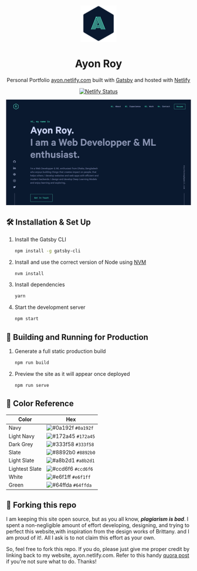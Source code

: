 <div align="center">
  <img alt="Logo" src="https://raw.githubusercontent.com/royayon/ayonroy/master/src/images/logo.png" width="100" />
</div>
<h1 align="center">
  Ayon Roy
</h1>
<p align="center">
  Personal Portfolio <a href="https://ayon.netlify.com/" target="_blank">ayon.netlify.com</a> built with <a href="https://www.gatsbyjs.org/" target="_blank">Gatsby</a> and hosted with <a href="https://www.netlify.com/" target="_blank">Netlify</a>
</p>
<p align="center">
  <a href="https://app.netlify.com/sites/ayon/deploys" target="_blank">
    <img src="https://api.netlify.com/api/v1/badges/e6b062c5-3017-4f31-95ba-5183a7fccddd/deploy-status" alt="Netlify Status" />
  </a>
</p>

![demo](https://raw.githubusercontent.com/royayon/ayonroy/master/src/images/demo.png)

## 🛠 Installation & Set Up

1. Install the Gatsby CLI

   ```sh
   npm install -g gatsby-cli
   ```

2. Install and use the correct version of Node using [NVM](https://github.com/nvm-sh/nvm)

   ```sh
   nvm install
   ```

3. Install dependencies

   ```sh
   yarn
   ```

4. Start the development server

   ```sh
   npm start
   ```

## 🚀 Building and Running for Production

1. Generate a full static production build

   ```sh
   npm run build
   ```

1. Preview the site as it will appear once deployed

   ```sh
   npm run serve
   ```

## 🎨 Color Reference

| Color          | Hex                                                                |
| -------------- | ------------------------------------------------------------------ |
| Navy           | ![#0a192f](https://via.placeholder.com/10/0a192f?text=+) `#0a192f` |
| Light Navy     | ![#172a45](https://via.placeholder.com/10/0a192f?text=+) `#172a45` |
| Dark Grey      | ![#333f58](https://via.placeholder.com/10/333f58?text=+) `#333f58` |
| Slate          | ![#8892b0](https://via.placeholder.com/10/8892b0?text=+) `#8892b0` |
| Light Slate    | ![#a8b2d1](https://via.placeholder.com/10/a8b2d1?text=+) `#a8b2d1` |
| Lightest Slate | ![#ccd6f6](https://via.placeholder.com/10/ccd6f6?text=+) `#ccd6f6` |
| White          | ![#e6f1ff](https://via.placeholder.com/10/e6f1ff?text=+) `#e6f1ff` |
| Green          | ![#64ffda](https://via.placeholder.com/10/64ffda?text=+) `#64ffda` |

## 🚨 Forking this repo

I am keeping this site open source, but as you all know, _**plagiarism is bad**_. I spent a non-negligible amount of effort developing, designing, and trying to perfect this website,with inspiration from the design works of Brittany. and I am proud of it!. All I ask is to not claim this effort as your own.

So, feel free to fork this repo. If you do, please just give me proper credit by linking back to my website, ayon.netlify.com. Refer to this handy [quora post](https://www.quora.com/Is-it-bad-to-copy-other-peoples-code) if you're not sure what to do. Thanks!
